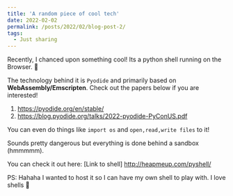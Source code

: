 ```yaml
---
title: 'A random piece of cool tech'
date: 2022-02-02
permalink: /posts/2022/02/blog-post-2/
tags:
  - Just sharing
---
```


Recently, I chanced upon something cool! Its a python shell running on the Browser. 🤯

The technology behind it is `Pyodide` and primarily based on **WebAssembly/Emscripten**. Check out the papers below if you are interested!
1) https://pyodide.org/en/stable/
2) https://blog.pyodide.org/talks/2022-pyodide-PyConUS.pdf

You can even do things like `import os` and `open,read,write files` to it! 

Sounds pretty dangerous but everything is done behind a sandbox (hmmmmm).

You can check it out here: [Link to shell] http://heapmeup.com/pyshell/

PS: Hahaha I wanted to host it so I can have my own shell to play with. I love shells 🥳
